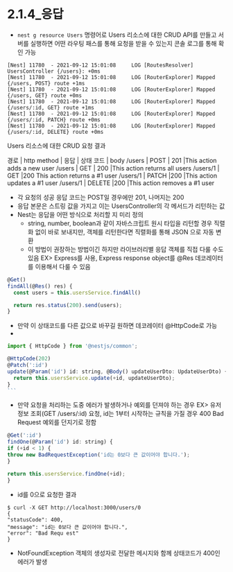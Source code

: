 # 2.1.4\_응답

- `nest g resource Users` 명령어로 Users 리소스에 대한 CRUD API를 만들고 서버를 실행하면 어떤 라우팅 패스를 통해 요청을 받을 수 있는지 콘솔 로그를 통해 확인 가능

```shell
[Nest] 11780  - 2021-09-12 15:01:08     LOG [RoutesResolver] UsersController {/users}: +0ms
[Nest] 11780  - 2021-09-12 15:01:08     LOG [RouterExplorer] Mapped {/users, POST} route +1ms
[Nest] 11780  - 2021-09-12 15:01:08     LOG [RouterExplorer] Mapped {/users, GET} route +0ms
[Nest] 11780  - 2021-09-12 15:01:08     LOG [RouterExplorer] Mapped {/users/:id, GET} route +1ms
[Nest] 11780  - 2021-09-12 15:01:08     LOG [RouterExplorer] Mapped {/users/:id, PATCH} route +0ms
[Nest] 11780  - 2021-09-12 15:01:08     LOG [RouterExplorer] Mapped {/users/:id, DELETE} route +0ms

```

Users 리소스에 대한 CRUD 요청 결과

경로 | http method | 응답 | 상태 코드 | body
/users | POST | 201 |This action adds a new user
/users | GET | 200 |This action returns all users
/users/1 | GET |200 This action returns a #1 user
/users/1 | PATCH |200 |This action updates a #1 user
/users/1 | DELETE |200 |This action removes a #1 user

- 각 요청의 성공 응답 코드는 POST일 경우에만 201, 나머지는 200
- 응답 본문은 스트링 값을 가지고 이는 UsersController의 각 메서드가 리턴하는 값
- Nest는 응답을 어떤 방식으로 처리할 지 미리 정의
  - string, number, boolean과 같이 자바스크립트 원시 타입을 리턴할 경우 직렬화 없이 바로 보내지만, 객체를 리턴한다면 직렬화를 통해 JSON 으로 자동 변환
  - 이 방법이 권장하는 방법이긴 하지만 라이브러리별 응답 객체를 직접 다룰 수도 있음
    EX> Express를 사용, Express response object를 @Res 데코레이터를 이용해서 다룰 수 있음

```js
@Get()
findAll(@Res() res) {
  const users = this.usersService.findAll()

  return res.status(200).send(users);
}
```

- 만약 이 상태코드를 다른 값으로 바꾸길 원하면 데코레이터 @HttpCode로 가능
-

````js
import { HttpCode } from '@nestjs/common';

@HttpCode(202)
@Patch(':id')
update(@Param('id') id: string, @Body() updateUserDto: UpdateUserDto) {
  return this.usersService.update(+id, updateUserDto);
}
```
````

- 만약 요청을 처리하는 도중 에러가 발생하거나 예외를 던져야 하는 경우
  EX> 유저 정보 조회(GET /users/:id) 요청, id는 1부터 시작하는 규칙을 가질 경우 400 Bad Request 예외를 던지기로 정함

```js
@Get(':id')
findOne(@Param('id') id: string) {
if (+id < 1) {
throw new BadRequestException('id는 0보다 큰 값이어야 합니다.');
}

return this.usersService.findOne(+id);
}
```

- id를 0으로 요청한 결과

```
$ curl -X GET http://localhost:3000/users/0
{
"statusCode": 400,
"message": "id는 0보다 큰 값이어야 합니다.",
"error": "Bad Requ est"
}
```

- NotFoundException 객체의 생성자로 전달한 메시지와 함께 상태코드가 400인 에러가 발생
